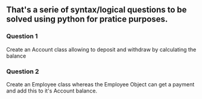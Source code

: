 <h2>That's a serie of syntax/logical questions to be solved using python for pratice purposes.</h2>

<h3> Question 1 </h3> 

<p>Create an Account class allowing to deposit and withdraw by calculating the balance</p>

<h3> Question 2 </h3>

<p>Create an Employee class whereas the Employee Object can get a payment and add this to it's Account balance.</p>

